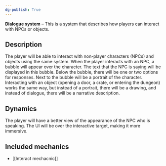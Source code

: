 ```yaml
---
dg-publish: True 
---
```

**Dialogue system** – This is a system that describes how players can interact with NPCs or objects.

## Description
The player will be able to interact with non-player characters (NPCs) and objects using the same system.
When the player interacts with an NPC, a bubble will appear over the character. The text that the NPC is saying will be displayed in this bubble. Below the bubble, there will be one or two options for responses. Next to the bubble will be a portrait of the character.
Interacting with an object (opening a door, a crate, or entering the dungeon) works the same way, but instead of a portrait, there will be a drawing, and instead of dialogue, there will be a narrative description.

## Dynamics
The player will have a better view of the appearance of the NPC who is speaking. 
The UI will be over the interactive target, making it more immersive.

## Included mechanics
- [[Interact mechacnic]]
